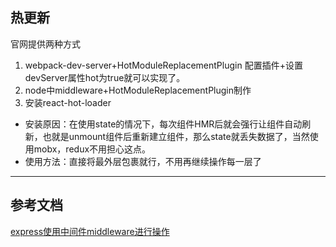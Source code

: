 ## 热更新
官网提供两种方式
1. webpack-dev-server+HotModuleReplacementPlugin
配置插件+设置devServer属性hot为true就可以实现了。
2. node中middleware+HotModuleReplacementPlugin制作
3. 安装react-hot-loader
* 安装原因：在使用state的情况下，每次组件HMR后就会强行让组件自动刷新，也就是unmount组件后重新建立组件，那么state就丢失数据了，当然使用mobx，redux不用担心这点。
* 使用方法：直接将最外层包裹就行，不用再继续操作每一层了
***
## 参考文档
[express使用中间件middleware进行操作](https://segmentfault.com/a/1190000011151106)